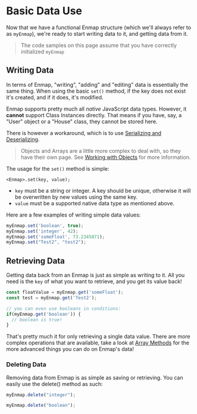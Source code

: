 # Basic Data Use

Now that we have a functional Enmap structure \(which we'll always refer to as `myEnmap`\), we're ready to start writing data to it, and getting data from it. 

> The code samples on this page assume that you have correctly initialized `myEnmap`

## Writing Data

In terms of Enmap, "writing", "adding" and "editing" data is essentially the same thing. When using the basic `set()` method, if the key does not exist it's created, and if it does, it's modified. 

Enmap supports pretty much all _native_ JavaScript data types. However, it **cannot** support Class Instances directly. That means if you have, say, a "User" object or a "House" class, they cannot be stored here.

There is however a workaround, which is to use [Serializing and Deserializing](serialize.md).

> Objects and Arrays are a little more complex to deal with, so they have their own page. See [Working with Objects](objects.md) for more information.

The usage for the `set()` method is simple: 

```text
<Enmap>.set(key, value);
```

* `key` must be a string or integer. A key should be unique, otherwise it will be overwritten by new values using the same key. 
* `value` must be a supported native data type as mentioned above.

Here are a few examples of writing simple data values: 

```javascript
myEnmap.set('boolean', true);
myEnmap.set('integer', 42);
myEnmap.set('someFloat', 73.2345871);
myEnmap.set("Test2", "test2");
```

## Retrieving Data

Getting data back from an Enmap is just as simple as writing to it. All you need is the `key` of what you want to retrieve, and you get its value back!

```javascript
const floatValue = myEnmap.get('someFloat');
const test = myEnmap.get('Test2');

// you can even use booleans in conditions: 
if(myEnmap.get('boolean')) {
  // boolean is true!
}
```

That's pretty much it for only retrieving a single data value. There are more complex operations that are available, take a look at [Array Methods](arrays.md) for the more advanced things you can do on Enmap's data!

### Deleting Data

Removing data from Enmap is as simple as saving or retrieving. You can easily use the delete\(\) method as such:

```javascript
myEnmap.delete("integer");

myEnmap.delete("boolean");
```

